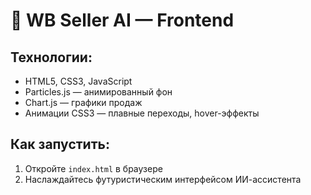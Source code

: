# 🚀 WB Seller AI — Frontend

## Технологии:
- HTML5, CSS3, JavaScript
- Particles.js — анимированный фон
- Chart.js — графики продаж
- Анимации CSS3 — плавные переходы, hover-эффекты

## Как запустить:
1. Откройте `index.html` в браузере
2. Наслаждайтесь футуристическим интерфейсом ИИ-ассистента

